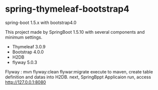 # spring-thymeleaf-bootstrap4
spring-boot 1.5.x with bootstrap4.0

This project made by SpringBoot 1.5.10 with several components and minimum settings.

* Thymeleaf 3.0.9
* Bootstrap 4.0.0
* H2DB
* flyway 5.0.3

Flyway : mvn flyway:clean flywar:migrate execute to maven, create table definition and datas into H2DB.
next, SpringBppt Applicaion run, access http://127.0.0.1:8080

